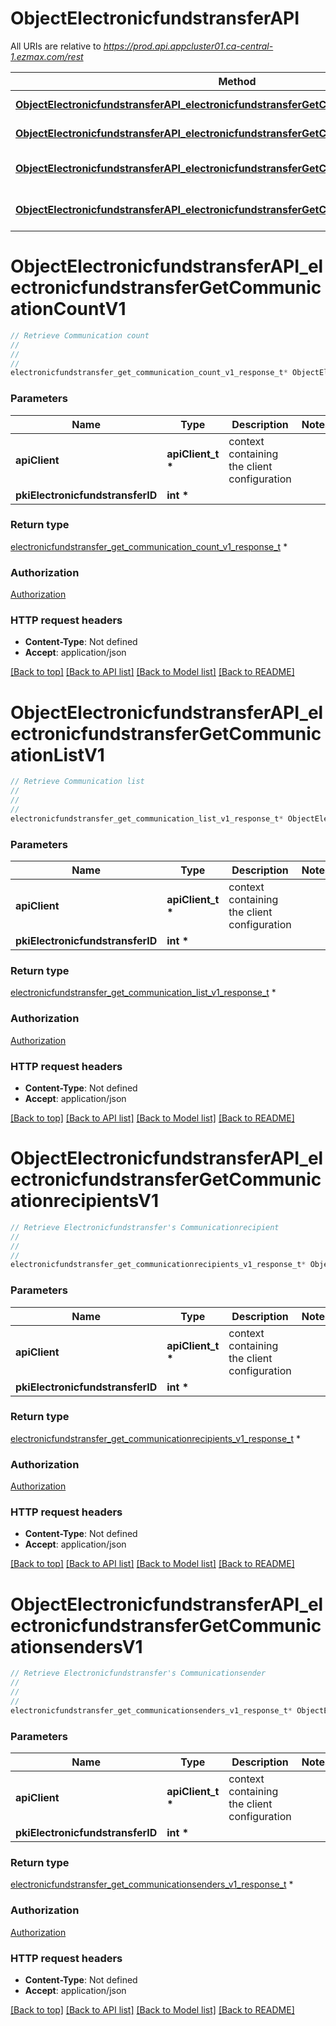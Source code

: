 # ObjectElectronicfundstransferAPI

All URIs are relative to *https://prod.api.appcluster01.ca-central-1.ezmax.com/rest*

Method | HTTP request | Description
------------- | ------------- | -------------
[**ObjectElectronicfundstransferAPI_electronicfundstransferGetCommunicationCountV1**](ObjectElectronicfundstransferAPI.md#ObjectElectronicfundstransferAPI_electronicfundstransferGetCommunicationCountV1) | **GET** /1/object/electronicfundstransfer/{pkiElectronicfundstransferID}/getCommunicationCount | Retrieve Communication count
[**ObjectElectronicfundstransferAPI_electronicfundstransferGetCommunicationListV1**](ObjectElectronicfundstransferAPI.md#ObjectElectronicfundstransferAPI_electronicfundstransferGetCommunicationListV1) | **GET** /1/object/electronicfundstransfer/{pkiElectronicfundstransferID}/getCommunicationList | Retrieve Communication list
[**ObjectElectronicfundstransferAPI_electronicfundstransferGetCommunicationrecipientsV1**](ObjectElectronicfundstransferAPI.md#ObjectElectronicfundstransferAPI_electronicfundstransferGetCommunicationrecipientsV1) | **GET** /1/object/electronicfundstransfer/{pkiElectronicfundstransferID}/getCommunicationrecipients | Retrieve Electronicfundstransfer&#39;s Communicationrecipient
[**ObjectElectronicfundstransferAPI_electronicfundstransferGetCommunicationsendersV1**](ObjectElectronicfundstransferAPI.md#ObjectElectronicfundstransferAPI_electronicfundstransferGetCommunicationsendersV1) | **GET** /1/object/electronicfundstransfer/{pkiElectronicfundstransferID}/getCommunicationsenders | Retrieve Electronicfundstransfer&#39;s Communicationsender


# **ObjectElectronicfundstransferAPI_electronicfundstransferGetCommunicationCountV1**
```c
// Retrieve Communication count
//
// 
//
electronicfundstransfer_get_communication_count_v1_response_t* ObjectElectronicfundstransferAPI_electronicfundstransferGetCommunicationCountV1(apiClient_t *apiClient, int *pkiElectronicfundstransferID);
```

### Parameters
Name | Type | Description  | Notes
------------- | ------------- | ------------- | -------------
**apiClient** | **apiClient_t \*** | context containing the client configuration |
**pkiElectronicfundstransferID** | **int \*** |  | 

### Return type

[electronicfundstransfer_get_communication_count_v1_response_t](electronicfundstransfer_get_communication_count_v1_response.md) *


### Authorization

[Authorization](../README.md#Authorization)

### HTTP request headers

 - **Content-Type**: Not defined
 - **Accept**: application/json

[[Back to top]](#) [[Back to API list]](../README.md#documentation-for-api-endpoints) [[Back to Model list]](../README.md#documentation-for-models) [[Back to README]](../README.md)

# **ObjectElectronicfundstransferAPI_electronicfundstransferGetCommunicationListV1**
```c
// Retrieve Communication list
//
// 
//
electronicfundstransfer_get_communication_list_v1_response_t* ObjectElectronicfundstransferAPI_electronicfundstransferGetCommunicationListV1(apiClient_t *apiClient, int *pkiElectronicfundstransferID);
```

### Parameters
Name | Type | Description  | Notes
------------- | ------------- | ------------- | -------------
**apiClient** | **apiClient_t \*** | context containing the client configuration |
**pkiElectronicfundstransferID** | **int \*** |  | 

### Return type

[electronicfundstransfer_get_communication_list_v1_response_t](electronicfundstransfer_get_communication_list_v1_response.md) *


### Authorization

[Authorization](../README.md#Authorization)

### HTTP request headers

 - **Content-Type**: Not defined
 - **Accept**: application/json

[[Back to top]](#) [[Back to API list]](../README.md#documentation-for-api-endpoints) [[Back to Model list]](../README.md#documentation-for-models) [[Back to README]](../README.md)

# **ObjectElectronicfundstransferAPI_electronicfundstransferGetCommunicationrecipientsV1**
```c
// Retrieve Electronicfundstransfer's Communicationrecipient
//
// 
//
electronicfundstransfer_get_communicationrecipients_v1_response_t* ObjectElectronicfundstransferAPI_electronicfundstransferGetCommunicationrecipientsV1(apiClient_t *apiClient, int *pkiElectronicfundstransferID);
```

### Parameters
Name | Type | Description  | Notes
------------- | ------------- | ------------- | -------------
**apiClient** | **apiClient_t \*** | context containing the client configuration |
**pkiElectronicfundstransferID** | **int \*** |  | 

### Return type

[electronicfundstransfer_get_communicationrecipients_v1_response_t](electronicfundstransfer_get_communicationrecipients_v1_response.md) *


### Authorization

[Authorization](../README.md#Authorization)

### HTTP request headers

 - **Content-Type**: Not defined
 - **Accept**: application/json

[[Back to top]](#) [[Back to API list]](../README.md#documentation-for-api-endpoints) [[Back to Model list]](../README.md#documentation-for-models) [[Back to README]](../README.md)

# **ObjectElectronicfundstransferAPI_electronicfundstransferGetCommunicationsendersV1**
```c
// Retrieve Electronicfundstransfer's Communicationsender
//
// 
//
electronicfundstransfer_get_communicationsenders_v1_response_t* ObjectElectronicfundstransferAPI_electronicfundstransferGetCommunicationsendersV1(apiClient_t *apiClient, int *pkiElectronicfundstransferID);
```

### Parameters
Name | Type | Description  | Notes
------------- | ------------- | ------------- | -------------
**apiClient** | **apiClient_t \*** | context containing the client configuration |
**pkiElectronicfundstransferID** | **int \*** |  | 

### Return type

[electronicfundstransfer_get_communicationsenders_v1_response_t](electronicfundstransfer_get_communicationsenders_v1_response.md) *


### Authorization

[Authorization](../README.md#Authorization)

### HTTP request headers

 - **Content-Type**: Not defined
 - **Accept**: application/json

[[Back to top]](#) [[Back to API list]](../README.md#documentation-for-api-endpoints) [[Back to Model list]](../README.md#documentation-for-models) [[Back to README]](../README.md)

